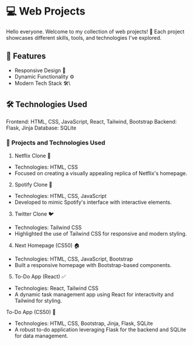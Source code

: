 # 💻 Web Projects

Hello everyone. Welcome to my collection of web projects! 🎉 Each project showcases different skills, tools, and technologies I've explored.

## 🌟 Features
- Responsive Design 📱
- Dynamic Functionality ⚙️
- Modern Tech Stack 🛠️\

## 🛠️ Technologies Used
Frontend: HTML, CSS, JavaScript, React, Tailwind, Bootstrap
Backend: Flask, Jinja
Database: SQLite

### 🌟 Projects and Technologies Used
1. Netflix Clone 🎥
- Technologies: HTML, CSS
- Focused on creating a visually appealing replica of Netflix's homepage.
  
2. Spotify Clone 🎵
- Technologies: HTML, CSS, JavaScript
- Developed to mimic Spotify's interface with interactive elements.

3. Twitter Clone 🐦
- Technologies: Tailwind CSS
- Highlighted the use of Tailwind CSS for responsive and modern styling.

4. Next Homepage (CS50) 🏠
- Technologies: HTML, CSS, JavaScript, Bootstrap
- Built a responsive homepage with Bootstrap-based components.

5. To-Do App (React) ✅
- Technologies: React, Tailwind CSS
- A dynamic task management app using React for interactivity and Tailwind for styling.

To-Do App (CS50) 📝
- Technologies: HTML, CSS, Bootstrap, Jinja, Flask, SQLite
- A robust to-do application leveraging Flask for the backend and SQLite for data management.
